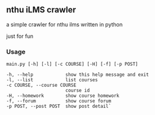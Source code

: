 ## nthu iLMS crawler

a simple crawler for nthu ilms written in python

just for fun

### Usage

	main.py [-h] [-l] [-c COURSE] [-H] [-f] [-p POST]

	-h, --help            show this help message and exit
	-l, --list            list courses
	-c COURSE, --course COURSE
	                      course id
	-H, --homework        show course homework
	-f, --forum           show course forum
	-p POST, --post POST  show post detail`

